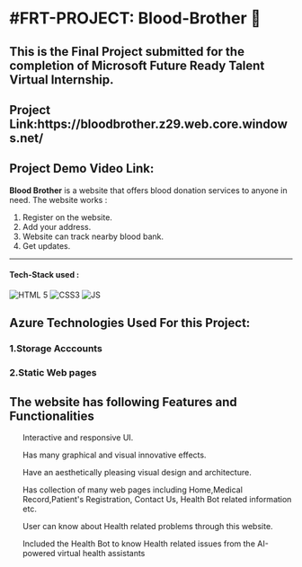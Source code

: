 <h1>#FRT-PROJECT: Blood-Brother 🏥</h1>
<h2>This is the Final Project submitted for the completion  of Microsoft Future Ready Talent Virtual Internship.</h2>

<h2>Project Link:https://bloodbrother.z29.web.core.windows.net/</h2>
<h2>Project Demo Video Link:</h2>

**Blood Brother** is a website that offers blood donation services to anyone in need. The website works :

1. Register on the website.
2. Add your address.
3. Website can track nearby blood bank.
4. Get updates.

<hr>

#### Tech-Stack used :

<!--   <p align ="center"><code> -->
  ![HTML 5](https://img.shields.io/badge/HTML5-E34F26?style=for-the-badge&logo=html5&logoColor=white)
  ![CSS3](https://img.shields.io/badge/CSS3-1572B6?style=for-the-badge&logo=css3&logoColor=white)
  ![JS](https://img.shields.io/badge/JavaScript-323330?style=for-the-badge&logo=javascript&logoColor=F7DF1E)
<!--   <img height="30" src="https://raw.githubusercontent.com/github/explore/80688e429a7d4ef2fca1e82350fe8e3517d3494d/topics/javascript/javascript.png"></code> -->
<!--   <code><img height="30" src="https://raw.githubusercontent.com/github/explore/80688e429a7d4ef2fca1e82350fe8e3517d3494d/topics/html/html.png"></code>
  <code><img height="30" src="https://raw.githubusercontent.com/github/explore/80688e429a7d4ef2fca1e82350fe8e3517d3494d/topics/css/css.png"></code> -->
<!--   </p> -->

 <h2> Azure Technologies Used For this Project:</h2>
  <h3>1.Storage Acccounts</h3>
  <h3>2.Static Web pages</h3>

  <h2>The website has following Features and Functionalities</h2>
<ul>Interactive and responsive UI.</ul>
<ul>Has many graphical and visual innovative effects.</ul>
<ul>Have an aesthetically pleasing visual design and architecture.</ul>
<ul>Has collection of many web pages including Home,Medical Record,Patient's Registration, Contact Us, Health Bot related information etc.</ul>
<ul>User can know about Health related problems through this website.</ul>
<ul>Included the Health Bot to know Health related issues from the AI-powered virtual health assistants</ul>
